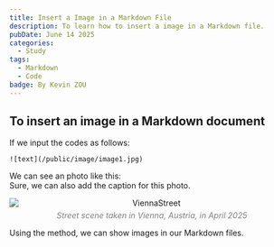 ```yaml
---
title: Insert a Image in a Markdown File
description: To learn how to insert a image in a Markdown file.
pubDate: June 14 2025
categories:
  - Study
tags:
  - Markdown
  - Code
badge: By Kevin ZOU
---
```


## To insert an image in a Markdown document






If we input the codes as follows:
```
![text](/public/image/image1.jpg)

```
We can see an photo like this:  
Sure, we can also add the caption for this photo.

<div style="text-align: center;">
  <img src="../../../public/image/ViennaStreet.jpg" alt="ViennaStreet" style="display: block; margin: 0 auto;">
  <p style="margin-top: 5px; font-style: italic; color: gray;">Street scene taken in Vienna, Austria, in April 2025</p>
</div>

Using the method, we can show images in our Markdown files.

